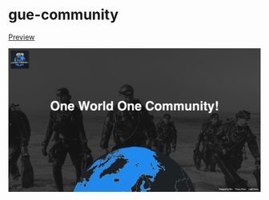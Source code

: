 # gue-community
[Preview](https://guehq.github.io/gue-community/)

![reader](https://github.com/guehq/.github/blob/main/gue-community.png?raw=true)
